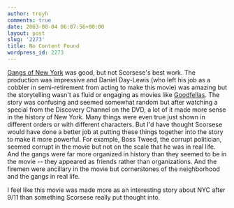 ```yaml
---
author: troyh
comments: true
date: 2003-08-04 06:07:56+00:00
layout: post
slug: '2273'
title: No Content Found
wordpress_id: 2273
---
```


[Gangs of New York](http://video.movies.go.com/gangsofnewyork/) was good, but not Scorsese's best work. The production was impressive and Daniel Day-Lewis (who left his job as a cobbler in semi-retirement from acting to make this movie) was amazing but the storytelling wasn't as fluid or engaging as movies like [Goodfellas](http://www.rottentomatoes.com/m/Goodfellas-1032176/). The story was confusing and seemed somewhat random but after watching a special from the Discovery Channel on the DVD, a lot of it made more sense in the history of New York. Many things were even true just shown in different orders or with different characters. But I'd have thought Scorsese would have done a better job at putting these things together into the story to make it more powerful. For example, Boss Tweed, the corrupt politician, seemed corrupt in the movie but not on the scale that he was in real life. And the gangs were far more organized in history than they seemed to be in the movie -- they appeared as friends rather than organizations. And the firemen were ancillary in the movie but cornerstones of the neighborhood and the gangs in real life.

I feel like this movie was made more as an interesting story about NYC after 9/11 than something Scorsese really put thought into.
